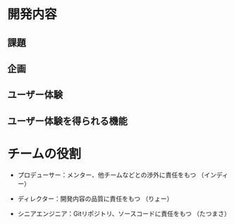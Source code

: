 # 開発内容
## 課題

## 企画

## ユーザー体験

## ユーザー体験を得られる機能

# チームの役割
- プロデューサー：メンター、他チームなどとの渉外に責任をもつ
（インディー）

- ディレクター：開発内容の品質に責任をもつ
（りょー）

- シニアエンジニア：Gitリポジトリ、ソースコードに責任をもつ
（たつまさ）
